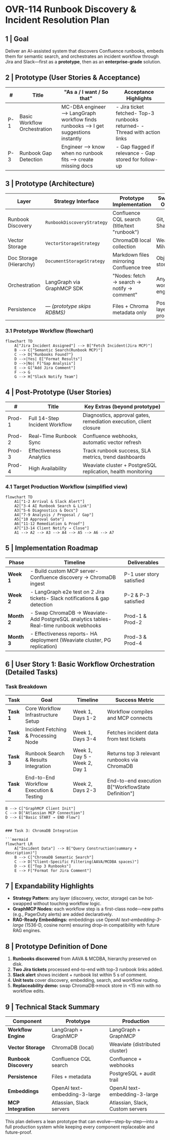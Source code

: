 # OVR-114 Runbook Discovery & Incident Resolution Plan

## 1 | Goal  
Deliver an AI-assisted system that discovers Confluence runbooks, embeds them for semantic search, and orchestrates an incident workflow through Jira and Slack—first as a **prototype**, then as an **enterprise-grade** solution.

## 2 | Prototype (User Stories & Acceptance)

| # | Title | "As a / I want / So that" | Acceptance Highlights |
|---|-------|---------------------------|-----------------------|
| P-1 | Basic Workflow Orchestration | MC-DBA engineer ⟶ LangGraph workflow finds runbooks ⟶ I get suggestions instantly | - Jira ticket fetched- Top-3 runbooks returned- - Thread with action links |
| P-3 | Runbook Gap Detection | Engineer ⟶ know when no runbook fits ⟶ create missing docs | - Gap flagged if relevance - Gap stored for follow-up |

## 3 | Prototype (Architecture)

| Layer | Strategy Interface | Prototype Implementation | Swap-out Options |
|-------|-------------------|--------------------------|------------------|
| Runbook Discovery | `RunbookDiscoveryStrategy` | Confluence CQL search (title/text "runbook") | Git, SharePoint |
| Vector Storage | `VectorStorageStrategy` | ChromaDB local collection | Weaviate, Milvus |
| Doc Storage (Hierarchy) | `DocumentStorageStrategy` | Markdown files mirroring Confluence tree | Object store, Git |
| Orchestration | LangGraph via GraphMCP SDK | "Nodes: fetch → search → notify → comment" | Any workflow engine |
| Persistence | — *(prototype skips RDBMS)* | Files + Chroma metadata only | PostgreSQL layer in prod |

### 3.1 Prototype Workflow (flowchart)

```mermaid
flowchart TD
    A["Jira Incident Assigned"] --> B["Fetch Incident(Jira MCP)"]
    B --> C["Semantic Search(Runbook MCP)"]
    C --> D{"Runbooks Found?"}
    D -->|Yes| E["Format Results"]
    D -->|No| F["Gap Analysis"]
    E --> G["Add Jira Comment"]
    F --> G
    G --> H["Slack Notify Team"]
```

## 4 | Post-Prototype (User Stories)

| # | Title | Key Extras (beyond prototype) |
|---|-------|------------------------------|
| Prod-1 | Full 14-Step Incident Workflow | Diagnostics, approval gates, remediation execution, client closure |
| Prod-2 | Real-Time Runbook Sync | Confluence webhooks, automatic vector refresh |
| Prod-3 | Effectiveness Analytics | Track runbook success, SLA metrics, trend dashboards |
| Prod-4 | High Availability | Weaviate cluster + PostgreSQL replication, health monitoring |

### 4.1 Target Production Workflow (simplified view)

```mermaid
flowchart TD
    A1["1-2 Arrival & Slack Alert"]
    A2["3-4 AI Runbook Search & Link"]
    A3["5-6 Diagnostics & Docs"]
    A4["7-9 Analysis / Proposal / Gap"]
    A5["10 Approval Gate"]
    A6["11-12 Remediation & Proof"]
    A7["13-14 Client Notify → Close"]
    A1 --> A2 --> A3 --> A4 --> A5 --> A6 --> A7
```

## 5 | Implementation Roadmap

| Phase | Timeline | Deliverables |
|-------|----------|--------------|
| **Week 1** | - Build custom MCP server- Confluence discovery → ChromaDB ingest | P-1 user story satisfied |
| **Week 2** | - LangGraph e2e test on 2 Jira tickets- Slack notifications & gap detection | P-2 & P-3 satisfied |
| **Month 2** | - Swap ChromaDB → Weaviate- Add PostgreSQL analytics tables- Real-time runbook webhooks | Prod-1 & Prod-2 |
| **Month 3** | - Effectiveness reports- HA deployment (Weaviate cluster, PG replication) | Prod-3 & Prod-4 |

## 6 | User Story 1: Basic Workflow Orchestration (Detailed Tasks)

### Task Breakdown

| Task | Goal | Timeline | Success Metric |
|------|------|----------|---------------|
| **Task 1** | Core Workflow Infrastructure Setup | Week 1, Days 1-2 | Workflow compiles and MCP connects |
| **Task 2** | Incident Fetching & Processing Node | Week 1, Days 3-4 | Fetches incident data from test tickets |
| **Task 3** | Runbook Search & Results Integration | Week 1, Day 5 - Week 2, Day 1 | Returns top 3 relevant runbooks via ChromaDB |
| **Task 4** | End-to-End Workflow Execution & Testing | Week 2, Days 2-3 | End-to-end execution  B["WorkflowState Definition"]
    B --> C["GraphMCP Client Init"]
    C --> D["Atlassian MCP Connection"]
    D --> E["Basic START → END Flow"]
```

### Task 3: ChromaDB Integration

```mermaid
flowchart LR
    A["Incident Data"] --> B["Query Construction(summary + description)"]
    B --> C["ChromaDB Semantic Search"]
    C --> D["Client-Specific Filtering(AAVA/MCDBA spaces)"]
    D --> E["Top 3 Runbooks"]
    E --> F["Format for Jira Comment"]
```

## 7 | Expandability Highlights

* **Strategy Pattern:** any layer (discovery, vector, storage) can be hot-swapped without touching workflow logic.  
* **GraphMCP Nodes:** each workflow step is a first-class node—new paths (e.g., PagerDuty alerts) are added declaratively.  
* **RAG-Ready Embeddings:** embeddings use OpenAI *text-embedding-3-large* (1536-D, cosine norm) ensuring drop-in compatibility with future RAG engines.

## 8 | Prototype Definition of Done

1. **Runbooks discovered** from AAVA & MCDBA, hierarchy preserved on disk.  
2. **Two Jira tickets** processed end-to-end with top-3 runbook links added.  
3. **Slack alert** shows incident + runbook list within 5 s of comment.  
4. **Unit tests** cover discovery, embedding, search, and workflow routing.  
5. **Replaceability demo:** swap ChromaDB→mock store in <15 min with no workflow edits.

## 9 | Technical Stack Summary

| Component | Prototype | Production |
|-----------|-----------|------------|
| **Workflow Engine** | LangGraph + GraphMCP | LangGraph + GraphMCP |
| **Vector Storage** | ChromaDB (local) | Weaviate (distributed cluster) |
| **Runbook Discovery** | Confluence CQL search | Confluence + webhooks |
| **Persistence** | Files + metadata | PostgreSQL + audit trail |
| **Embeddings** | OpenAI text-embedding-3-large | OpenAI text-embedding-3-large |
| **MCP Integration** | Atlassian, Slack servers | Atlassian, Slack, Custom servers |

This plan delivers a lean prototype that can evolve—step-by-step—into a full production system while keeping every component replaceable and future-proof.